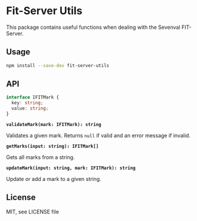 # Fit-Server Utils

This package contains useful functions when dealing with the Sevenval FIT-Server.

## Usage

```bash
npm install --save-dev fit-server-utils
```

## API

```ts
interface IFITMark {
  key: string;
  value: string;
}
```

**`validateMark(mark: IFITMark): string`**

Validates a given mark. Returns `null` if valid and an error message if invalid.

**`getMarks(input: string): IFITMark[]`**

Gets all marks from a string.

**`updateMark(input: string, mark: IFITMark): string`**

Update or add a mark to a given string.

## License

MIT, see LICENSE file
